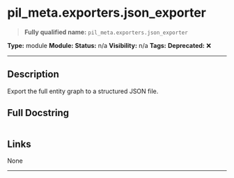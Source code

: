 # pil_meta.exporters.json_exporter
> **Fully qualified name:** `pil_meta.exporters.json_exporter`

**Type:** module
**Module:** 
**Status:** n/a
**Visibility:** n/a
**Tags:** 
**Deprecated:** ❌

---

## Description
Export the full entity graph to a structured JSON file.

## Full Docstring
```

```

## Links
None

---
